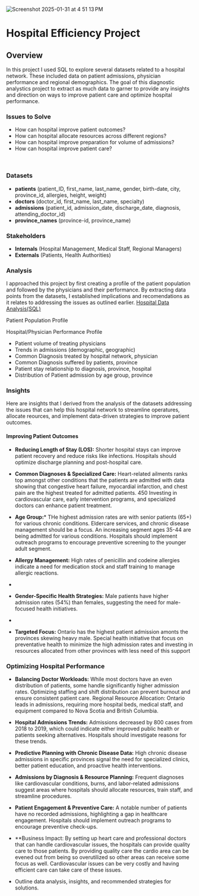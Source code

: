 
![Screenshot 2025-01-31 at 4 51 13 PM](https://github.com/user-attachments/assets/12f74564-4335-4d37-be5f-ebc121950525)

# Hospital Efficiency Project 

##     Overview  
In this project I used SQL to explore several datasets related to a hospital network. These included data on patient admissions, physician performance and regional demographics. The goal of this diagnostic analystics project to extract as much data to garner to provide any insights and direction on ways to improve patient care and optimize hospital performance.   

###    Issues to Solve

- How can hospital improve patient outcomes? 
- How can hospital allocate resources across different regions?
- How can hospital improve preparation for volume of admissions?
- How can hospital improve patient care?
 
‭  
###     Datasets

-  **patients** 
(patient_ID, first_name, last_name, gender, birth-date, city, province_id, allergies, height, weight) 
- **doctors** 
(doctor_id, first_name, last_name, specialty)
- **admissions** 
(patient_id, admission_date, discharge_date, diagnosis, attending_doctor_id)
- **province_names** 
(province-id, province_name)


###   Stakeholders

- **Internals** 
(Hospital Management, Medical Staff, Regional Managers)
- **Externals** 
(Patients, Health Authorities)


###   Analysis 

I approached this project by first creating a profile of the patient population and followed by the physicians and their performance. By extracting data points from the datasets, I established implications and recomendations as it relates to addressing the issues as outlined earlier.
[Hospital Data Analysis(SQL)](SQL/Projects/Hospital/sql-hospital.md)

Patient Population Profile


Hospital/Physician Performance Profile
- Patient volume of treating physicians 
- Trends in admissions (demographic, geographic)
- Common Diagnosis treated by hospital network, physician
- Common Diagnosis suffered by patients, province
- Patient stay relationship to diagnosis, province, hospital
- Distribution of Patient admission by age group, province


###   Insights
Here are insights that I derived from the analysis of the datasets addressing the issues that can help this hospital network to streamline operatures, allocate reources, and implement data-driven strategies to improve patient outcomes.  

#### Improving Patient Outcomes
-  **Reducing Length of Stay (LOS):** Shorter hospital stays can improve patient recovery and reduce risks like infections. Hospitals should optimize discharge planning and post-hospital care.
-  **Common Diagnoses & Specialized Care:** Heart-related ailments ranks top amongst other conditions that the patients are admitted with data showing that congestive heart failure, myocardial infarction, and chest pain are the highest treated for admitted patients. 450  Investing in cardiovascular care, early intervention programs, and specialized doctors can enhance patient treatment.   

-  **Age Group:***  THe highest admission rates are with senior patients (65+) for various chronic conditions. Eldercare services, and chronic disease management should be a focus.
An increasing segment ages 35-44 are being admitted for various conditions. Hospitals should implement outreach programs to encourage preventive screening to the younger adult segment.

-  **Allergy Management:** High rates of penicillin and codeine allergies indicate a need for medication stock and staff training to manage allergic reactions.
-  
- **Gender-Specific Health Strategies:** Male patients have higher admission rates (54%) than females, suggesting the need for male-focused health initiatives.
- 
-  **Targeted Focus:**  Ontario has the highest patient admission amonts the provinces skewing heavy male. Special health initiative that focus on preventative health to minimize the high admission rates and investing in resources allocated from other provinces with less need of this support
  
### Optimizing Hospital Performance
-  **Balancing Doctor Workloads:** While most doctors have an even distribution of patients, some handle significantly higher admission rates. Optimizing staffing and shift distribution can prevent burnout and ensure consistent patient care.
Regional Resource Allocation: Ontario leads in admissions, requiring more hospital beds, medical staff, and equipment compared to Nova Scotia and British Columbia.
-  **Hospital Admissions Trends:** Admissions decreased by 800 cases from 2018 to 2019, which could indicate either improved public health or patients seeking alternatives. Hospitals should investigate reasons for these trends.
-  **Predictive Planning with Chronic Disease Data:** High chronic disease admissions in specific provinces signal the need for specialized clinics, better patient education, and proactive health interventions.
-  **Admissions by Diagnosis & Resource Planning:** Frequent diagnoses like cardiovascular conditions, burns, and labor-related admissions suggest areas where hospitals should allocate resources, train staff, and streamline procedures.
-  **Patient Engagement & Preventive Care:** A notable number of patients have no recorded admissions, highlighting a gap in healthcare engagement. Hospitals should implement outreach programs to encourage preventive check-ups.

- **Business Impact:
By setting up heart care and professional doctors that can handle cardiovascular
issues, the hospitals can provide quality care to those patients. By providing quality
care the cardio area can be evened out from being so overutilized so other areas can
receive some focus as well. Cardiovascular issues can be very costly and having
efficient care can take care of these issues.


-  Outline  data analysis, insights, and recommended strategies for solutions.
